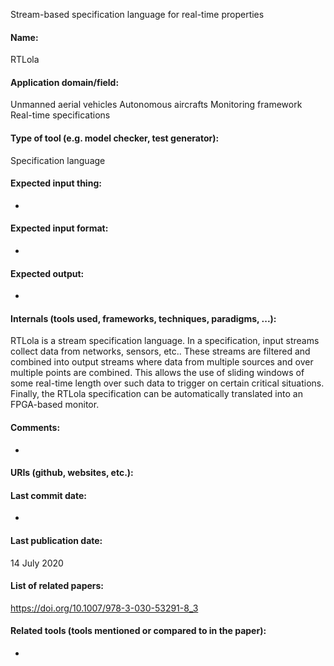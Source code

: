 Stream-based specification language for real-time properties

#### Name:
RTLola

#### Application domain/field:
Unmanned aerial vehicles
Autonomous aircrafts
Monitoring framework
Real-time specifications

#### Type of tool (e.g. model checker, test generator):
Specification language

#### Expected input thing:
-

#### Expected input format:
-

#### Expected output:
-

#### Internals (tools used, frameworks, techniques, paradigms, ...):
RTLola is a stream specification language. In a specification, input streams collect data from networks, sensors, etc.. These streams are filtered and combined into output streams where data from multiple sources and over multiple points are combined. This allows the use of sliding windows of some real-time length over such data to trigger on certain critical situations. Finally, the RTLola specification can be automatically translated into an FPGA-based monitor.

#### Comments:
-

#### URIs (github, websites, etc.):

#### Last commit date:
-

#### Last publication date:
14 July 2020

#### List of related papers:
https://doi.org/10.1007/978-3-030-53291-8_3

#### Related tools (tools mentioned or compared to in the paper):
-